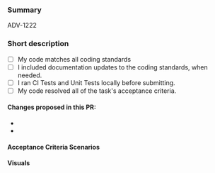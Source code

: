 
<!--
**PR title must be semantic commit:**

- fix(TASK-0000): A code change that fixes a bug
- feat(TASK-0000): A code change to enable a new feature
- docs(TASK-0000): Documentation only changes
- style(TASK-0000): Changes that do not affect the meaning of the code (white-space, formatting, missing semi-colons, etc)
- refactor(TASK-0000): A code change that neither fixes a bug nor adds a feature
- perf(TASK-0000): A code change that improves performance
- test(TASK-0000): Adding missing tests or correcting existing tests
- build(TASK-0000): Changes that affect the build system or external dependencies
- ci(TASK-0000): Changes to our CI configuration files and scripts
- chore(TASK-0000): Other changes that don't modify src or test files
- revert(TASK-0000): Reverts a previous commit
-->

### Summary

ADV-1222
  
<!-- A brief overview of your proposed changes -->

### Short description

- [ ] My code matches all coding standards
- [ ] I included documentation updates to the coding standards, when needed.
- [ ] I ran CI Tests and Unit Tests locally before submitting.
- [ ] My code resolved all of the task's acceptance criteria.

#### Changes proposed in this PR:

- <!-- Updated existing component -->
- <!-- Updated places where said component was used -->

#### Acceptance Criteria Scenarios

<!--
List all relevant new/existing Cucumber scenarios from specs folder
Insert your specs folder path here

- [ ] [Show Sprint reconcile header state]
- [ ] [Tap reconcile header's "move back" button]
- [ ] [Tap reconcile header's "merge into sprint" button]
- [ ] [Tap reconcile header's  close button]

-->

#### Visuals

<!-- 

Include any relevant changes to visual/animations/UX-flows

* All visual changes MUST include before & after screenshots 
* All UX flow changes MUST include an animated video

If no visuals are possible write "N/A" in the visual section.
-->

